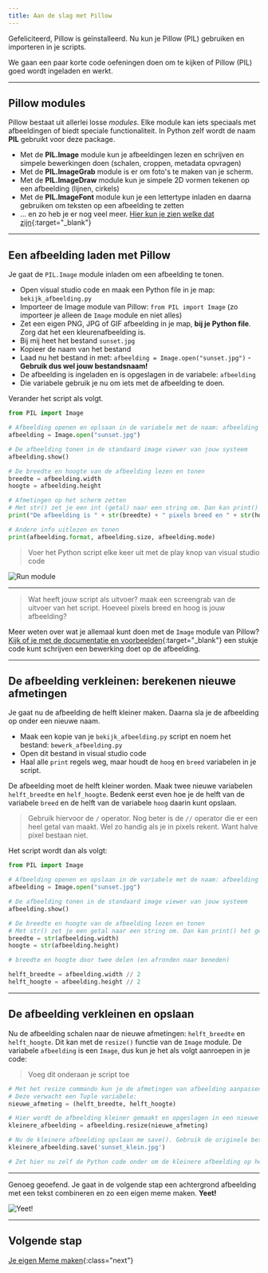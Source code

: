```yaml
---
title: Aan de slag met Pillow
---
```


Gefeliciteerd, Pillow is geïnstalleerd. Nu kun je Pillow (PIL) gebruiken en importeren in je scripts.

We gaan een paar korte code oefeningen doen om te kijken of Pillow (PIL) goed wordt ingeladen en werkt.

---

## Pillow modules

Pillow bestaat uit allerlei losse *modules*. Elke module kan iets speciaals met afbeeldingen of biedt speciale functionaliteit.
In Python zelf wordt de naam **PIL** gebruikt voor deze package.

* Met de **PIL.Image** module kun je afbeeldingen lezen en schrijven en simpele bewerkingen doen (schalen, croppen, metadata opvragen)
* Met de **PIL.ImageGrab** module is er om foto's te maken van je scherm.
* Met de **PIL.ImageDraw** module kun je simpele 2D vormen tekenen op een afbeelding (lijnen, cirkels)
* Met de **PIL.ImageFont** module kun je een lettertype inladen en daarna gebruiken om teksten op een afbeelding te zetten
* ... en zo heb je er nog veel meer. [Hier kun je zien welke dat zijn](https://pillow.readthedocs.io/en/stable/reference/index.html){:target="_blank"}

---

## Een afbeelding laden met Pillow
Je gaat de `PIL.Image` module inladen om een afbeelding te tonen.

* Open visual studio code en maak een Python file in je map: `bekijk_afbeelding.py`
* Importeer de Image module van Pillow: `from PIL import Image`  (zo importeer je alleen de `Image` module en niet alles) 
* Zet een eigen PNG, JPG of GIF afbeelding in je map, **bij je Python file**. Zorg dat het een kleurenafbeelding is. 
* Bij mij heet het bestand `sunset.jpg`
* Kopieer de naam van het bestand
* Laad nu het bestand in met: `afbeelding = Image.open("sunset.jpg")` - **Gebruik dus wel jouw bestandsnaam!**
* De afbeelding is ingeladen en is opgeslagen in de variabele: `afbeelding`
* Die variabele gebruik je nu om iets met de afbeelding te doen.

Verander het script als volgt.

```python
from PIL import Image

# Afbeelding openen en oplsaan in de variabele met de naam: afbeelding
afbeelding = Image.open("sunset.jpg")

# De afbeelding tonen in de standaard image viewer van jouw systeem
afbeelding.show()

# De breedte en hoogte van de afbeelding lezen en tonen 
breedte = afbeelding.width
hoogte = afbeelding.height

# Afmetingen op het scherm zetten
# Met str() zet je een int (getal) naar een string om. Dan kan print() het gebruiken.
print("De afbeelding is " + str(breedte) + " pixels breed en " + str(hoogte) + " pixels hoog")

# Andere info uitlezen en tonen
print(afbeelding.format, afbeelding.size, afbeelding.mode)
```

> Voer het Python script elke keer uit met de play knop van visual studio code

![Run module](run-module.png)

---

> Wat heeft jouw script als uitvoer? maak een screengrab van de uitvoer van het script. Hoeveel pixels breed en hoog is jouw afbeelding? 

Meer weten over wat je allemaal kunt doen met de `Image` module van Pillow? [Kijk of je met de documentatie en voorbeelden](https://pillow.readthedocs.io/en/stable/reference/Image.html#examples){:target="_blank"} een stukje code kunt schrijven een bewerking doet op de afbeelding.

---

## De afbeelding verkleinen: berekenen nieuwe afmetingen
Je gaat nu de afbeelding de helft kleiner maken. Daarna sla je de afbeelding op onder een nieuwe naam. 

* Maak een kopie van je `bekijk_afbeelding.py` script en noem het bestand: `bewerk_afbeelding.py`
* Open dit bestand in visual studio code
* Haal alle `print` regels weg, maar houdt de `hoog` en `breed` variabelen in je script.

De afbeelding moet de helft kleiner worden. Maak twee nieuwe variabelen `helft_breedte` en `helf_hoogte`.
Bedenk eerst even hoe je de helft van de variabele `breed` en de helft van de variabele `hoog` daarin kunt opslaan.

> Gebruik hiervoor de `/` operator. Nog beter is de `//` operator die er een heel getal van maakt. Wel zo handig als je in pixels rekent. Want halve pixel bestaan niet. 

Het script wordt dan als volgt:

```python
from PIL import Image

# Afbeelding openen en opslaan in de variabele met de naam: afbeelding
afbeelding = Image.open("sunset.jpg")

# De afbeelding tonen in de standaard image viewer van jouw systeem
afbeelding.show()

# De breedte en hoogte van de afbeelding lezen en tonen 
# Met str() zet je een getal naar een string om. Dan kan print() het gebruiken.
breedte = str(afbeelding.width)
hoogte = str(afbeelding.height)

# breedte en hoogte door twee delen (en afronden naar beneden)

helft_breedte = afbeelding.width // 2
helft_hoogte = afbeelding.height // 2
```
---

## De afbeelding verkleinen en opslaan
Nu de afbeelding schalen naar de nieuwe afmetingen: `helft_breedte` en `helft_hoogte`.
Dit kan met de `resize()` functie van de `Image` module. De variabele `afbeelding` is een `Image`, dus kun je het als volgt aanroepen in je code:

> Voeg dit onderaan je script toe

```python
# Met het resize commando kun je de afmetingen van afbeelding aanpassen
# Deze verwacht een Tuple variabele:
nieuwe_afmeting = (helft_breedte, helft_hoogte)

# Hier wordt de afbeelding kleiner gemaakt en opgeslagen in een nieuwe variabele!
kleinere_afbeelding = afbeelding.resize(nieuwe_afmeting)

# Nu de kleinere afbeelding opslaan me save(). Gebruik de originele bestandsnaam met ergens "klein" er in. 
kleinere_afbeelding.save('sunset_klein.jpg')

# Zet hier nu zelf de Python code onder om de kleinere afbeelding op het scherm te tonen
```

---

Genoeg geoefend. Je gaat in de volgende stap een achtergrond afbeelding met een tekst combineren en zo een eigen meme maken. **Yeet!**

![Yeet!](yeet.gif)

---

## Volgende stap
[Je eigen Meme maken](../04-meme-start){:class="next"}

